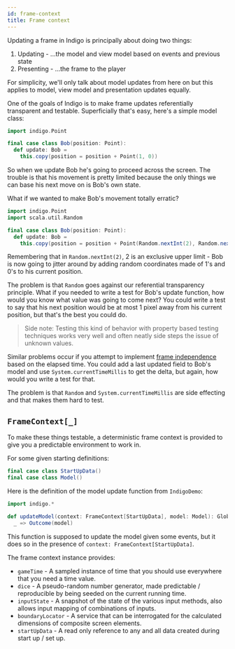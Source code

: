 ```yaml
---
id: frame-context
title: Frame context
---
```


Updating a frame in Indigo is principally about doing two things:

1. Updating - ...the model and view model based on events and previous state
2. Presenting - ...the frame to the player

For simplicity, we'll only talk about model updates from here on but this applies to model, view model and presentation updates equally.

One of the goals of Indigo is to make frame updates referentially transparent and testable. Superficially that's easy, here's a simple model class:

```scala mdoc:js
import indigo.Point

final case class Bob(position: Point):
  def update: Bob =
    this.copy(position = position + Point(1, 0))
```

So when we update Bob he's going to proceed across the screen. The trouble is that his movement is pretty limited because the only things we can base his next move on is Bob's own state.

What if we wanted to make Bob's movement totally erratic?

```scala mdoc:js
import indigo.Point
import scala.util.Random

final case class Bob(position: Point):
  def update: Bob =
    this.copy(position = position + Point(Random.nextInt(2), Random.nextInt(2)))
```

Remembering that in `Random.nextInt(2)`, 2 is an exclusive upper limit - Bob is now going to jitter around by adding random coordinates made of 1's and 0's to his current position.

The problem is that `Random` goes against our referential transparency principle. What if you needed to write a test for Bob's update function, how would you know what value was going to come next? You could write a test to say that his next position would be at most 1 pixel away from his current position, but that's the best you could do.

> Side note: Testing this kind of behavior with property based testing techniques works very well and often neatly side steps the issue of unknown values.

Similar problems occur if you attempt to implement [frame independence](/information/glossary.md) based on the elapsed time. You could add a last updated field to Bob's model and use `System.currentTimeMillis` to get the delta, but again, how would you write a test for that.

The problem is that `Random` and `System.currentTimeMillis` are side effecting and that makes them hard to test.

## `FrameContext[_]`

To make these things testable, a deterministic frame context is provided to give you a predictable environment to work in.

For some given starting definitions:

```scala mdoc:js:shared
final case class StartUpData()
final case class Model()
```

Here is the definition of the model update function from `IndigoDemo`:

```scala mdoc:js
import indigo.*

def updateModel(context: FrameContext[StartUpData], model: Model): GlobalEvent => Outcome[Model] =
  _ => Outcome(model)
```

This function is supposed to update the model given some events, but it does so in the presence of `context: FrameContext[StartUpData]`.

The frame context instance provides:

- `gameTime` - A sampled instance of time that you should use everywhere that you need a time value.
- `dice` - A pseudo-random number generator, made predictable / reproducible by being seeded on the current running time.
- `inputState` - A snapshot of the state of the various input methods, also allows input mapping of combinations of inputs.
- `boundaryLocator` - A service that can be interrogated for the calculated dimensions of composite screen elements.
- `startUpData` - A read only reference to any and all data created during start up / set up.
